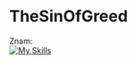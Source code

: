 # TheSinOfGreed

Znam: <br>
[![My Skills](https://skillicons.dev/icons?i=js,html,css,eslint)](https://skillicons.dev)
